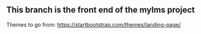 ## This branch is the front end of the mylms project
 Themes to go from:
 https://startbootstrap.com/themes/landing-page/